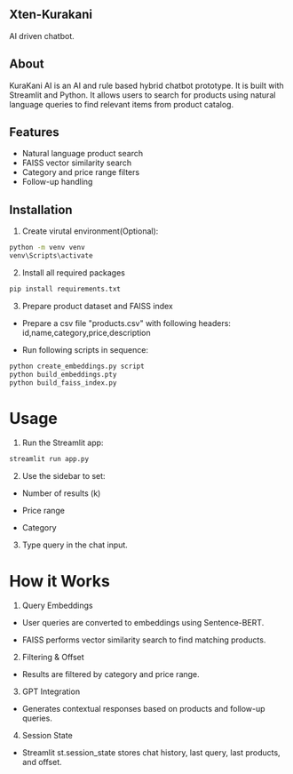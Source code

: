 ## Xten-Kurakani

AI driven chatbot.

## About

KuraKani AI is an AI and rule based hybrid chatbot prototype. It is built with Streamlit and Python. It allows users to search for products using natural language queries to find relevant items from product catalog.

## Features

- Natural language product search
- FAISS vector similarity search
- Category and price range filters
- Follow-up handling

## Installation

1. Create virutal environment(Optional):

```bash
python -m venv venv
venv\Scripts\activate
```

2. Install all required packages

```bash
pip install requirements.txt
```

3. Prepare product dataset and FAISS index

- Prepare a csv file "products.csv" with following headers:
  id,name,category,price,description

- Run following scripts in sequence:

```bash
python create_embeddings.py script
python build_embeddings.pty
python build_faiss_index.py
```

# Usage

1. Run the Streamlit app:

```bash
streamlit run app.py
```

2. Use the sidebar to set:

- Number of results (k)

- Price range

- Category

3. Type query in the chat input.

# How it Works

1. Query Embeddings

- User queries are converted to embeddings using Sentence-BERT.

- FAISS performs vector similarity search to find matching products.

2. Filtering & Offset

- Results are filtered by category and price range.

3. GPT Integration

- Generates contextual responses based on products and follow-up queries.

4. Session State

- Streamlit st.session_state stores chat history, last query, last products, and offset.
